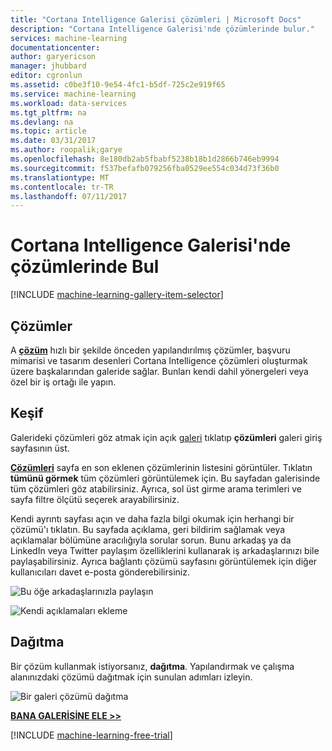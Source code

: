 ```yaml
---
title: "Cortana Intelligence Galerisi çözümleri | Microsoft Docs"
description: "Cortana Intelligence Galerisi'nde çözümlerinde bulur."
services: machine-learning
documentationcenter: 
author: garyericson
manager: jhubbard
editor: cgronlun
ms.assetid: c0be3f10-9e54-4fc1-b5df-725c2e919f65
ms.service: machine-learning
ms.workload: data-services
ms.tgt_pltfrm: na
ms.devlang: na
ms.topic: article
ms.date: 03/31/2017
ms.author: roopalik;garye
ms.openlocfilehash: 8e180db2ab5fbabf5238b18b1d2866b746eb9994
ms.sourcegitcommit: f537befafb079256fba0529ee554c034d73f36b0
ms.translationtype: MT
ms.contentlocale: tr-TR
ms.lasthandoff: 07/11/2017
---
```

# <a name="discover-solutions-in-the-cortana-intelligence-gallery"></a>Cortana Intelligence Galerisi'nde çözümlerinde Bul
[!INCLUDE [machine-learning-gallery-item-selector](../../includes/machine-learning-gallery-item-selector.md)]

## <a name="solutions"></a>Çözümler
A  **[çözüm](https://gallery.cortanaintelligence.com/solutions)**  hızlı bir şekilde önceden yapılandırılmış çözümler, başvuru mimarisi ve tasarım desenleri Cortana Intelligence çözümleri oluşturmak üzere başkalarından galeride sağlar.
Bunları kendi dahil yönergeleri veya özel bir iş ortağı ile yapın.  

## <a name="discover"></a>Keşif
  Galerideki çözümleri göz atmak için açık [galeri](http://gallery.cortanaintelligence.com) tıklatıp **çözümleri** galeri giriş sayfasının üst.

  **[Çözümleri](https://gallery.cortanaintelligence.com/solutions)**  sayfa en son eklenen çözümlerinin listesini görüntüler.
Tıklatın **tümünü görmek** tüm çözümleri görüntülemek için.
Bu sayfadan galerisinde tüm çözümleri göz atabilirsiniz. Ayrıca, sol üst girme arama terimleri ve sayfa filtre ölçütü seçerek arayabilirsiniz.

 Kendi ayrıntı sayfası açın ve daha fazla bilgi okumak için herhangi bir çözümü'ı tıklatın. Bu sayfada açıklama, geri bildirim sağlamak veya açıklamalar bölümüne aracılığıyla sorular sorun. Bunu arkadaş ya da LinkedIn veya Twitter paylaşım özelliklerini kullanarak iş arkadaşlarınızı bile paylaşabilirsiniz. Ayrıca bağlantı çözümü sayfasını görüntülemek için diğer kullanıcıları davet e-posta gönderebilirsiniz.

![Bu öğe arkadaşlarınızla paylaşın](media/machine-learning-gallery-how-to-use-contribute-publish/share-links.png)

![Kendi açıklamaları ekleme](media/machine-learning-gallery-how-to-use-contribute-publish/comments.png)

## <a name="deploy"></a>Dağıtma
Bir çözüm kullanmak istiyorsanız, **dağıtma**. Yapılandırmak ve çalışma alanınızdaki çözümü dağıtmak için sunulan adımları izleyin.

![Bir galeri çözümü dağıtma](media/machine-learning-gallery-solutions/deploy-solution.png)

**[BANA GALERİSİNE ELE >>](http://gallery.cortanaintelligence.com)**

[!INCLUDE [machine-learning-free-trial](../../includes/machine-learning-free-trial.md)]


